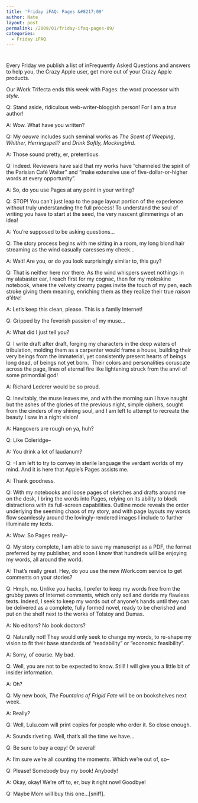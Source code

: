 ```yaml
---
title: 'Friday iFAQ: Pages &#8217;09'
author: Nate
layout: post
permalink: /2009/01/friday-ifaq-pages-09/
categories:
  - Friday iFAQ
---
```

# 

Every Friday we publish a list of inFrequently Asked Questions and answers to help you, the Crazy Apple user, get more out of your Crazy Apple products.

Our iWork Trifecta ends this week with Pages: the word processor with *style*.

Q: Stand aside, ridiculous web-writer-bloggish person! For I am a *true* author!

A: Wow. What have you written?

Q: My *oeuvre* includes such seminal works as *The Scent of Weeping*, *Whither, Herringspell?* and *Drink Softly, Mockingbird*.

A: Those sound pretty, er, pretentious.

Q: Indeed. Reviewers have said that my works have “channeled the spirit of the Parisian Café Waiter” and “make extensive use of five-dollar-or-higher words at every opportunity”.

A: So, do you use Pages at any point in your writing?

Q: STOP! You can’t just leap to the page layout portion of the experience without truly understanding the full process! To understand the soul of writing you have to start at the seed, the very nascent glimmerings of an idea!

A: You’re supposed to be asking questions…

Q: The story process begins with me sitting in a room, my long blond hair streaming as the wind casually caresses my cheek…

A: Wait! Are you, or do you look surprisingly similar to, this guy?

Q: That is neither here nor there. As the wind whispers sweet nothings in my alabaster ear, I reach first for my cognac, then for my moleskine notebook, where the velvety creamy pages invite the touch of my pen, each stroke giving them meaning, enriching them as they realize their true *raison d’être*!

A: Let’s keep this clean, please. This is a family Internet!

Q: Gripped by the feverish passion of my muse…

A: What did I just tell you?

Q: I write draft after draft, forging my characters in the deep waters of tribulation, molding them as a carpenter would frame a house, building their very beings from the immaterial, yet consistently present hearts of beings long dead, of beings not yet born.  Their colors and personalities coruscate across the page, lines of eternal fire like lightening struck from the anvil of some primordial god!

A: Richard Lederer would be so proud.

Q: Inevitably, the muse leaves me, and with the morning sun I have naught but the ashes of the glories of the previous night, simple ciphers, sought from the cinders of my shining soul, and I am left to attempt to recreate the beauty I saw in a night vision!

A: Hangovers are rough on ya, huh?

Q: Like Coleridge–

A: You drink a lot of laudanum?

Q: –I am left to try to convey in sterile language the verdant worlds of my mind. And it is here that Apple’s Pages assists me.

A: Thank goodness.

Q: With my notebooks and loose pages of sketches and drafts around me on the desk, I bring the words into Pages, relying on its ability to block distractions with its full-screen capabilities. Outline mode reveals the order underlying the seeming chaos of my story, and with page layouts my words flow seamlessly around the lovingly-rendered images I include to further illuminate my texts.

A: Wow. So Pages really–

Q: My story complete, I am able to save my manuscript as a PDF, the format preferred by my publisher, and soon I know that hundreds will be enjoying my words, all around the world.

A: That’s really great. Hey, do you use the new iWork.com service to get comments on your stories?

Q: Hmph, no. Unlike you hacks, I prefer to keep my words free from the grubby paws of Internet comments, which only soil and deride my flawless texts. Indeed, I seek to keep my words out of anyone’s hands until they can be delivered as a complete, fully formed novel, ready to be cherished and put on the shelf next to the works of Tolstoy and Dumas.

A: No editors? No book doctors?

Q: Naturally not! They would only seek to change my words, to re-shape my vision to fit their base standards of “readability” or “economic feasibility”.

A: Sorry, of course. My bad.

Q: Well, you are not to be expected to know. Still! I will give you a little bit of insider information.

A: Oh?

Q: My new book, *The Fountains of Frigid Fate* will be on bookshelves next week.

A: Really?

Q: Well, Lulu.com will print copies for people who order it. So close enough.

A: Sounds riveting. Well, that’s all the time we have…

Q: Be sure to buy a copy! Or several!

A: I’m sure we’re all counting the moments. Which we’re out of, so–

Q: Please! Somebody buy my book! Anybody!

A: Okay, okay! We’re off to, er, buy it right now! Goodbye!

Q: Maybe Mom will buy this one…[sniff].